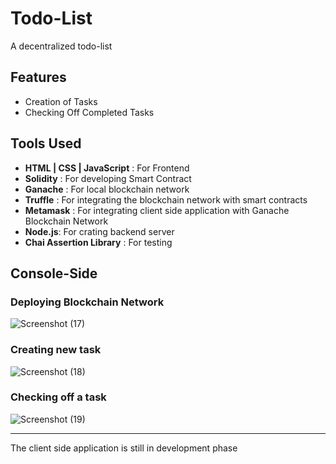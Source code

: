 # Todo-List
A decentralized todo-list

<h2> Features </h2>
<ul>
  <li> Creation of Tasks</li>
  <li> Checking Off Completed Tasks</li>
  </ul>
  
  <h2>Tools Used</h2>
  <ul>
  <li> <b>HTML | CSS | JavaScript</b> : For Frontend</li>
  <li> <b>Solidity</b> : For developing Smart Contract </li>
  <li> <b>Ganache</b> : For local blockchain network </li>
  <li> <b>Truffle</b> : For integrating the blockchain network with smart contracts</li>
  <li> <b>Metamask</b> : For integrating client side application with Ganache Blockchain Network</li>
  <li> <b>Node.js</b>: For crating backend server </li>
  <li> <b>Chai Assertion Library</b> : For testing </li>
  </ul>
    
  <h2> Console-Side </h2>
    
    
<h3> Deploying Blockchain Network </h3>

![Screenshot (17)](https://user-images.githubusercontent.com/96348217/185752642-2ad2fe58-926c-4edb-9d39-33ecc747afb5.png)

<h3> Creating new task </h3>

![Screenshot (18)](https://user-images.githubusercontent.com/96348217/185752907-b87b183c-a909-40ad-9515-fc2e5be49a28.png)


<h3> Checking off a task</h3>

![Screenshot (19)](https://user-images.githubusercontent.com/96348217/185753228-c593fc1b-47d1-4cbc-9ba2-ad49eb2d8b5c.png)

<hr>

The client side application is still in development phase
